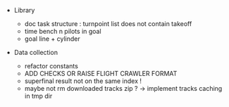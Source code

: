 * Library

    * doc task structure : turnpoint list does not contain takeoff
    * time bench n pilots in goal
    * goal line + cylinder

* Data collection

    * refactor constants
    * ADD CHECKS OR RAISE FLIGHT CRAWLER FORMAT
    * superfinal result not on the same index !
    * maybe not rm downloaded tracks zip ? -> implement tracks caching in tmp dir